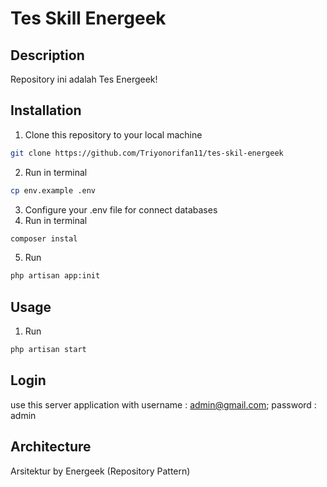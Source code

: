 # Tes Skill Energeek

## Description
Repository ini adalah Tes Energeek!

## Installation
1. Clone this repository to your local machine 
```sh
git clone https://github.com/Triyonorifan11/tes-skil-energeek
```
2. Run in terminal 
```sh 
cp env.example .env
```
3. Configure your .env file for connect databases
4. Run in terminal 
```sh 
composer instal
```
5. Run 
```sh
php artisan app:init
```

## Usage
1. Run 
```sh
php artisan start
```

## Login
use this server application with 
username : admin@gmail.com;
password : admin


## Architecture
Arsitektur by Energeek (Repository Pattern)

